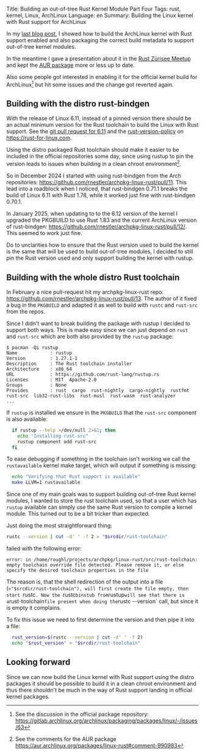 Title: Building an out-of-tree Rust Kernel Module Part Four
Tags: rust, kernel, Linux, ArchLinux
Language: en
Summary: Building the Linux kernel with Rust support for ArchLinux

In my [last blog post], I showed how to build the ArchLinux kernel with Rust
support enabled and also packaging the correct build metadata to support
out-of-tree kernel modules.

In the meantime I gave a presentation about it in the [Rust Zürisee Meetup] and
kept the [AUR package] more or less up to date.

Also some people got interested in enabling it for the official kernel build
for ArchLinux[^1] but hit some issues and the change got reverted again.

## Building with the distro rust-bindgen

With the release of Linux 6.11, instead of a pinned version there should be an
actual minimum version for the Rust toolchain to build the Linux with Rust
support. See the [git pull request for 6.11] and the [rust-version-policy] on
<https://rust-for-linux.com>.

Using the distro packaged Rust toolchain should make it easier to be included
in the official repositories some day, since using rustup to pin the version
leads to issues when building in a clean chroot environment[^2].

So in December 2024 I started with using rust-bindgen from the Arch
repositories: <https://github.com/rnestler/archpkg-linux-rust/pull/11>. This
lead into a roadblock when I noticed, that rust-bindgen 0.71.1 breaks the build
of Linux 6.11 with Rust 1.78, while it worked just fine with rust-bindgen
0.70.1.

In January 2025, when updating to to the 6.12 version of the kernel I upgraded
the PKGBUILD to use Rust 1.83 and the current ArchLinux version of
rust-bindgen: <https://github.com/rnestler/archpkg-linux-rust/pull/12/>. This
seemed to work just fine.

Do to unclarities how to ensure that the Rust version used to build the kernel
is the same that will be used to build out-of-tree modules, I decided to still
pin the Rust version used and only support building the kernel with rustup.

## Building with the whole distro Rust toolchain

In February a nice pull-request hit my archpkg-linux-rust repo:
<https://github.com/rnestler/archpkg-linux-rust/pull/13>. The author of it
fixed a bug in the `PKGBUILD` and adapted it as well to build with `rustc` and
`rust-src` from the repos.

Since I didn't want to break building the package with rustup I decided to
support both ways. This is made easy since we can just depend on `rust` and
`rust-src` which are both also provided by the `rustup` package:

```text
$ pacman -Qi rustup
Name            : rustup
Version         : 1.27.1-1
Description     : The Rust toolchain installer
Architecture    : x86_64
URL             : https://github.com/rust-lang/rustup.rs
Licenses        : MIT  Apache-2.0
Groups          : None
Provides        : rust  cargo  rust-nightly  cargo-nightly  rustfmt  rust-src  lib32-rust-libs  rust-musl  rust-wasm  rust-analyzer
...
```

If `rustup` is installed we ensure in the `PKGBUILD` that the `rust-src`
component is also available:

```bash
  if rustup --help >/dev/null 2>&1; then
    echo "Installing rust-src"
    rustup component add rust-src
  fi
```

To ease debugging if something in the toolchain isn't working we call the
`rustavailable` kernel make target, which will output if something is missing:

```bash
  echo "Verifying that Rust support is available"
  make LLVM=1 rustavailable
```

Since one of my main goals was to support building out-of-tree Rust kernel
modules, I wanted to store the rust toolchain used, so that a user which has
`rustup` available can simply use the same Rust version to compile a kernel
module. This turned out to be a bit tricker than expected.

Just doing the most straightforward thing:
```bash
rustc --version | cut -d' ' -f 2 > "$srcdir/rust-toolchain"
```

failed with the following error:
```text
error: in /home/roughl/projects/archpkg/linux-rust/src/rust-toolchain: empty toolchain override file detected. Please remove it, or else specify the desired toolchain properties in the file
```

The reason is, that the shell redirection of the output into a file
(`>"$srcdir/rust-toolchain"), will first create the file empty, then start
`rustc`. Now the `rustc` binstub from `rustup` will see that there is a
`rust-toolchain` file present when doing the `rustc --version` call, but since
it is empty it complains.

To fix this issue we need to first determine the version and then pipe it into a file:
```bash
  rust_version=$(rustc --version | cut -d' ' -f 2)
  echo "$rust_version" > "$srcdir/rust-toolchain"
```

## Looking forward

Since we can now build the Linux kernel with Rust support using the distro
packages it should be possible to build it in a clean chroot environment and
thus there shouldn't be much in the way of Rust support landing in official
kernel packages.

[^1]: See the discussion in the official package repository: <https://gitlab.archlinux.org/archlinux/packaging/packages/linux/-/issues/63>
[^2]: See the comments for the AUR package <https://aur.archlinux.org/packages/linux-rust#comment-990983>

[last blog post]: /building-an-out-of-tree-rust-kernel-module-part-three.html
[Rust Zürisee Meetup]: https://www.meetup.com/rust-zurich/events/293322905/?eventOrigin=group_events_list
[AUR package]: https://aur.archlinux.org/packages/linux-rust
[git pull request for 6.11]: https://lkml.org/lkml/2024/7/25/53
[rust-version-policy]: https://rust-for-linux.com/rust-version-policy
